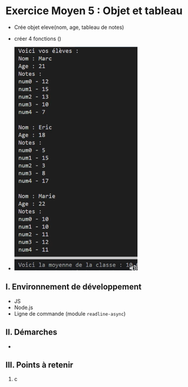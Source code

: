 # Exercice Moyen 5 : Objet et tableau

- Crée objet eleve(nom, age, tableau de notes)
- créer 4 fonctions ()
  
- ![capture exo5](ex5.png)

## I. Environnement de développement

* JS
* Node.js
* Ligne de commande (module `readline-async`)

## II. Démarches
- 


## III. Points à retenir

1. c